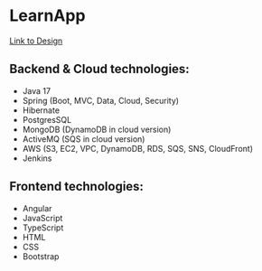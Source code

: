 # LearnApp
[Link to Design](https://app.visily.ai/projects/2c6d2ce8-3612-4175-9e38-2402ef2e3703/boards/514811)
## Backend & Cloud technologies:
- Java 17
- Spring (Boot, MVC, Data, Cloud, Security)
- Hibernate
- PostgresSQL
- MongoDB (DynamoDB in cloud version)
- ActiveMQ (SQS in cloud version)
- AWS (S3, EC2, VPC, DynamoDB, RDS, SQS, SNS, CloudFront)
- Jenkins
## Frontend technologies:
- Angular
- JavaScript
- TypeScript
- HTML
- CSS
- Bootstrap
